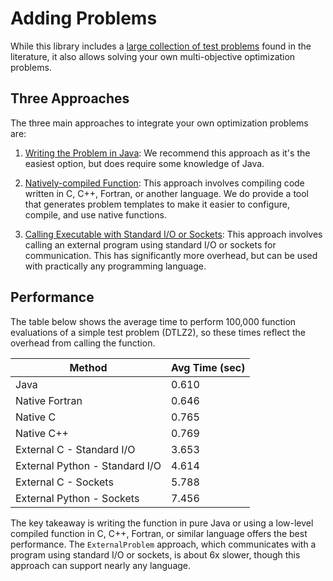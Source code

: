 # Adding Problems

While this library includes a [large collection of test problems](listOfProblems.md) found in the literature, it also
allows solving your own multi-objective optimization problems.

## Three Approaches

The three main approaches to integrate your own optimization problems are:

1. [Writing the Problem in Java](writingJavaProblem.md): We recommend this approach as it's the easiest option, but
   does require some knowledge of Java.
   
2. [Natively-compiled Function](writingNativeProblem.md): This approach involves compiling code written in
   C, C++, Fortran, or another language.  We do provide a tool that generates problem templates to make it easier to
   configure, compile, and use native functions.
   
3. [Calling Executable with Standard I/O or Sockets](writingExternalProblem.md): This approach involves calling an
   external program using standard I/O or sockets for communication.  This has significantly more overhead, but can be
   used with practically any programming language.
   
## Performance

The table below shows the average time to perform 100,000 function evaluations of a simple test problem (DTLZ2), so
these times reflect the overhead from calling the function.

Method                          | Avg Time (sec)
------------------------------- | --------------
Java                            | 0.610
Native Fortran                  | 0.646
Native C                        | 0.765
Native C++                      | 0.769
External C - Standard I/O       | 3.653
External Python - Standard I/O  | 4.614
External C - Sockets            | 5.788
External Python - Sockets       | 7.456

The key takeaway is writing the function in pure Java or using a low-level compiled function in C, C++, Fortran, or
similar language offers the best performance.  The `ExternalProblem` approach, which communicates with a program
using standard I/O or sockets, is about 6x slower, though this approach can support nearly any language.
